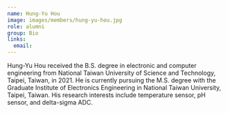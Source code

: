 ```yaml
---
name: Hung-Yu Hou
image: images/members/hung-yu-hou.jpg
role: alumni
group: Bio
links:
  email: 
---
```


Hung-Yu Hou received the B.S. degree in electronic and computer engineering from National Taiwan University of Science and Technology, Taipei, Taiwan, in 2021. He is currently pursuing the M.S. degree with the Graduate Institute of Electronics Engineering in National Taiwan University, Taipei, Taiwan. His research interests include temperature sensor, pH sensor, and delta-sigma ADC.
